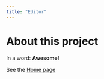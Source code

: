 ```yaml
---
title: "Editor"
---
```


# About this project

In a word: **Awesome!**

See the [Home page](/Docs/index.html)